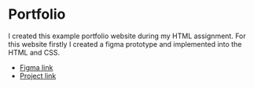# Portfolio

I created this example portfolio website during my HTML assignment. For this website firstly I created a figma prototype and implemented into the HTML and CSS. 

- [Figma link](https://www.figma.com/file/j1UNP6PS0FdFWWDD6kmMoq/Portfolio_NidhiJayPatel?node-id=0%3A1)
- [Project link](https://nidhipatel439.github.io/Portfolio/)

